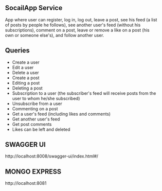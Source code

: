 SocailApp Service
-
App where user can register, log in, log out, leave a post, see his feed (a list of posts by people he follows), see another user's feed (without his subscriptions), comment on a post, leave or remove a like on a post (his own or someone else's), and follow another user.


Queries
-
- Create a user
- Edit a user
- Delete a user
- Create a post
- Editing a post
- Deleting a post
- Subscription to a user (the subscriber's feed will receive posts from the user to whom he/she subscribed)
- Unsubscribe from a user
- Commenting on a post
- Get a user's feed (including likes and comments)
- Get another user's feed
- Get post comments
- Likes can be left and deleted

SWAGGER UI
-
http://localhost:8008/swagger-ui/index.html#/

MONGO EXPRESS
-
http://localhost:8081

